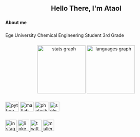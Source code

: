 <h2 align="center">Hello There, I'm Ataol</h2>

###

<h4 align="left">About me</h4>

###

<p align="left">Ege University Chemical Engineering Student 3rd Grade</p>

###

<div align="center">
  <img src="https://github-readme-stats.vercel.app/api?username=ataolalper&hide_title=false&hide_rank=false&show_icons=true&include_all_commits=true&count_private=true&disable_animations=false&theme=dracula&locale=en&hide_border=false" height="150" alt="stats graph"  />
  <img src="https://github-readme-stats.vercel.app/api/top-langs?username=ataolalper&locale=en&hide_title=false&layout=compact&card_width=320&langs_count=5&theme=dracula&hide_border=false" height="150" alt="languages graph"  />
</div>

###

<div align="left">
  <img src="https://cdn.jsdelivr.net/gh/devicons/devicon/icons/python/python-original.svg" height="30" width="42" alt="python logo"  />
  <img src="https://cdn.jsdelivr.net/gh/devicons/devicon/icons/matlab/matlab-original.svg" height="30" width="42" alt="matlab logo"  />
  <img src="https://cdn.jsdelivr.net/gh/devicons/devicon/icons/photoshop/photoshop-plain.svg" height="30" width="42" alt="photoshop logo"  />
  <img src="https://upload.wikimedia.org/wikipedia/commons/d/d5/Selenium_Logo.png" height="30" width="30" alt="selenium logo"  />
</div>

###

<div align="left">
  <a href="https://www.instagram.com/ataolalper/" target="_blank">
    <img src="https://img.shields.io/static/v1?message=Instagram&logo=instagram&label=&color=E4405F&logoColor=white&labelColor=&style=for-the-badge" height="35" alt="instagram logo"  />
  </a>
  <a href="https://www.linkedin.com/in/ataolalper/" target="_blank">
    <img src="https://img.shields.io/static/v1?message=LinkedIn&logo=linkedin&label=&color=0077B5&logoColor=white&labelColor=&style=for-the-badge" height="35" alt="linkedin logo"  />
  </a>
  <a href="https://twitter.com/ataolalpr" target="_blank">
    <img src="https://img.shields.io/static/v1?message=Twitter&logo=twitter&label=&color=1DA1F2&logoColor=white&labelColor=&style=for-the-badge" height="35" alt="twitter logo"  />
  </a>
  <a href="https://mullermainz.com/" target="_blank">
    <img src="https://n11scdn.akamaized.net/a1/org/otomotiv-motosiklet/motor-temizleyici/muller-mainz-motor-temizleme-spreyi-susuz-500ml__1037826849313791.jpg" height="35" alt="mullermainz logo"  />
</div>

###
